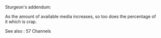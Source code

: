 Sturgeon's addendum:

As the amount of available media increases, so too does the percentage of it which is crap.

See also : 57 Channels 